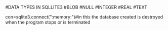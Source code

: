 #DATA TYPES IN SQLLITE3
#BLOB
#NULL
#INTEGER
#REAL
#TEXT



con=sqlite3.connect(":memory:")#in this the database created is destroyed when the program stops or is terminated